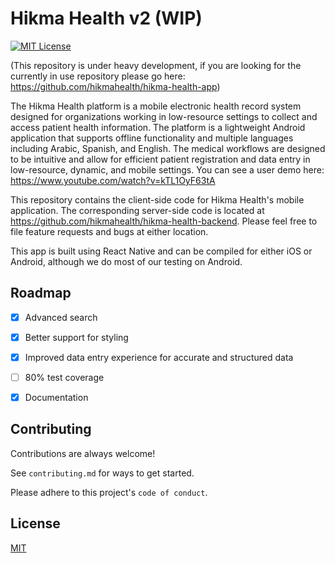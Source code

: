 # Hikma Health v2 (WIP)

[![MIT License](https://img.shields.io/badge/License-MIT-green.svg)](https://choosealicense.com/licenses/mit/)

(This repository is under heavy development, if you are looking for the currently in use repository please go here: https://github.com/hikmahealth/hikma-health-app)

The Hikma Health platform is a mobile electronic health record system designed for organizations working in low-resource settings to collect and access patient health information. The platform is a lightweight Android application that supports offline functionality and multiple languages including Arabic, Spanish, and English. The medical workflows are designed to be intuitive and allow for efficient patient registration and data entry in low-resource, dynamic, and mobile settings. You can see a user demo here: https://www.youtube.com/watch?v=kTL1OyF63tA

This repository contains the client-side code for Hikma Health's mobile application. The corresponding server-side code is located at https://github.com/hikmahealth/hikma-health-backend. Please feel free to file feature requests and bugs at either location.

This app is built using React Native and can be compiled for either iOS or Android, although we do most of our testing on Android. 


## Roadmap

- [x]  Advanced search
- [x]  Better support for styling
- [x]  Improved data entry experience for accurate and structured data
- [ ]  80% test coverage
- [x]  Documentation


## Contributing

Contributions are always welcome!

See `contributing.md` for ways to get started.

Please adhere to this project's `code of conduct`.


## License

[MIT](https://choosealicense.com/licenses/mit/)

